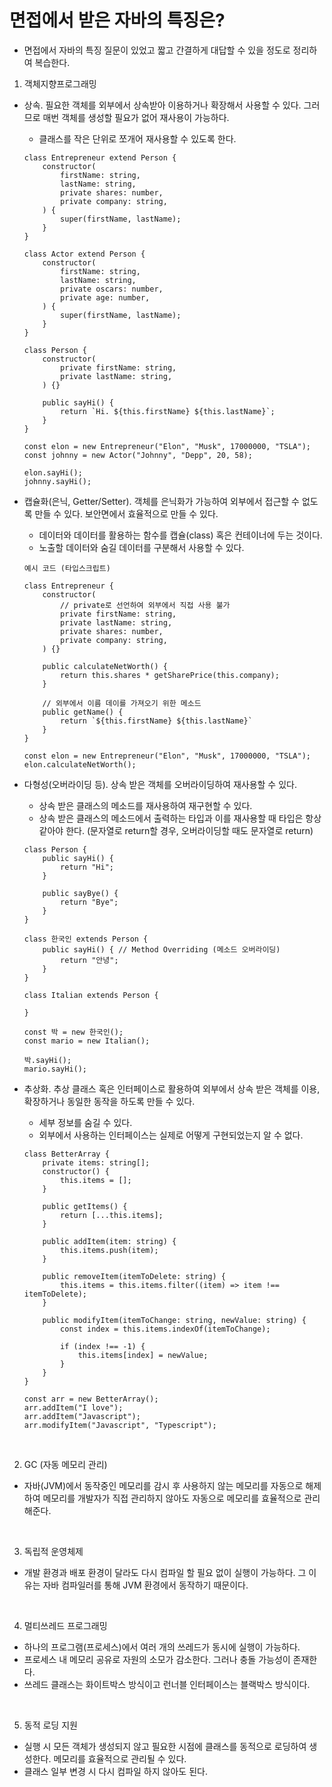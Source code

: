 # 면접에서 받은 자바의 특징은?

* 면접에서 자바의 특징 질문이 있었고 짧고 간결하게 대답할 수 있을 정도로 정리하여 복습한다.   

1. 객체지향프로그래밍   
* 상속. 필요한 객체를 외부에서 상속받아 이용하거나 확장해서 사용할 수 있다. 그러므로 매번 객체를 생성할 필요가 없어 재사용이 가능하다.
    * 클래스를 작은 단위로 쪼개어 재사용할 수 있도록 한다.
    ```
    class Entrepreneur extend Person {
        constructor(
            firstName: string,
            lastName: string,
            private shares: number,
            private company: string,
        ) {
            super(firstName, lastName);
        }
    }

    class Actor extend Person {
        constructor(
            firstName: string,
            lastName: string,
            private oscars: number,
            private age: number,
        ) {
            super(firstName, lastName);
        }
    }

    class Person {
        constructor(
            private firstName: string,
            private lastName: string,
        ) {}

        public sayHi() {
            return `Hi. ${this.firstName} ${this.lastName}`;
        }
    }

    const elon = new Entrepreneur("Elon", "Musk", 17000000, "TSLA");
    const johnny = new Actor("Johnny", "Depp", 20, 58);

    elon.sayHi();
    johnny.sayHi();
    ```

* 캡슐화(은닉, Getter/Setter). 객체를 은닉화가 가능하여 외부에서 접근할 수 없도록 만들 수 있다. 보안면에서 효율적으로 만들 수 있다.
    * 데이터와 데이터를 활용하는 함수를 캡슐(class) 혹은 컨테이너에 두는 것이다.
    * 노출할 데이터와 숨길 데이터를 구분해서 사용할 수 있다.
    ```
    예시 코드 (타입스크립트)

    class Entrepreneur {
        constructor(
            // private로 선언하여 외부에서 직접 사용 불가
            private firstName: string,
            private lastName: string,
            private shares: number,
            private company: string,
        ) {}
        
        public calculateNetWorth() {
            return this.shares * getSharePrice(this.company);
        }

        // 외부에서 이름 데이를 가져오기 위한 메소드
        public getName() {
            return `${this.firstName} ${this.lastName}`
        }
    }

    const elon = new Entrepreneur("Elon", "Musk", 17000000, "TSLA");
    elon.calculateNetWorth();
    ```

* 다형성(오버라이딩 등). 상속 받은 객체를 오버라이딩하여 재사용할 수 있다.
    * 상속 받은 클래스의 메소드를 재사용하여 재구현할 수 있다.
    * 상속 받은 클래스의 메소드에서 출력하는 타입과 이를 재사용할 때 타입은 항상 같아야 한다. (문자열로 return할 경우, 오버라이딩할 때도 문자열로 return)
    ```
    class Person {
        public sayHi() {
            return "Hi";
        }

        public sayBye() {
            return "Bye";
        }
    }

    class 한국인 extends Person {
        public sayHi() { // Method Overriding (메소드 오버라이딩)
            return "안녕";
        }
    }

    class Italian extends Person {

    }

    const 박 = new 한국인();
    const mario = new Italian();

    박.sayHi();
    mario.sayHi();
    ```

* 추상화. 추상 클래스 혹은 인터페이스로 활용하여 외부에서 상속 받은 객체를 이용, 확장하거나 동일한 동작을 하도록 만들 수 있다.
    * 세부 정보를 숨길 수 있다.
    * 외부에서 사용하는 인터페이스는 실제로 어떻게 구현되었는지 알 수 없다.
    ```
    class BetterArray {
        private items: string[];
        constructor() {
            this.items = [];
        }

        public getItems() {
            return [...this.items];
        }

        public addItem(item: string) {
            this.items.push(item);
        }

        public removeItem(itemToDelete: string) {
            this.items = this.items.filter((item) => item !== itemToDelete);
        }

        public modifyItem(itemToChange: string, newValue: string) {
            const index = this.items.indexOf(itemToChange);

            if (index !== -1) {
                this.items[index] = newValue;
            }
        }
    }

    const arr = new BetterArray();
    arr.addItem("I love");
    arr.addItem("Javascript");
    arr.modifyItem("Javascript", "Typescript");
    ```

<br />

2. GC (자동 메모리 관리)   
* 자바(JVM)에서 동작중인 메모리를 감시 후 사용하지 않는 메모리를 자동으로 해제하여 메모리를 개발자가 직접 관리하지 않아도 자동으로 메모리를 효율적으로 관리해준다.   

<br />

3. 독립적 운영체제   
* 개발 환경과 배포 환경이 달라도 다시 컴파일 할 필요 없이 실행이 가능하다. 그 이유는 자바 컴파일러를 통해 JVM 환경에서 동작하기 때문이다.   

<br />

4. 멀티쓰레드 프로그래밍   
* 하나의 프로그램(프로세스)에서 여러 개의 쓰레드가 동시에 실행이 가능하다.
* 프로세스 내 메모리 공유로 자원의 소모가 감소한다. 그러나 충돌 가능성이 존재한다.
* 쓰레드 클래스는 화이트박스 방식이고 런너블 인터페이스는 블랙박스 방식이다.   

<br />

5. 동적 로딩 지원   
* 실행 시 모든 객체가 생성되지 않고 필요한 시점에 클래스를 동적으로 로딩하여 생성한다. 메모리를 효율적으로 관리될 수 있다.
* 클래스 일부 변경 시 다시 컴파일 하지 않아도 된다.   